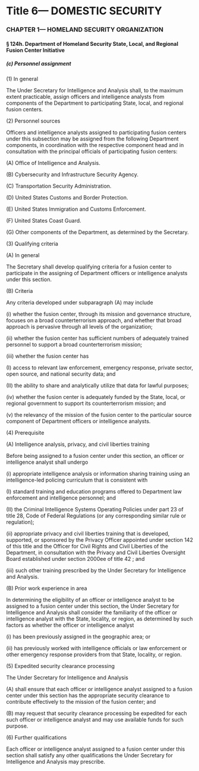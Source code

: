 
# Title 6— DOMESTIC SECURITY
### CHAPTER 1— HOMELAND SECURITY ORGANIZATION
#### § 124h. Department of Homeland Security State, Local, and Regional Fusion Center Initiative
##### (c) Personnel assignment

(1) In general

The Under Secretary for Intelligence and Analysis shall, to the maximum extent practicable, assign officers and intelligence analysts from components of the Department to participating State, local, and regional fusion centers.

(2) Personnel sources

Officers and intelligence analysts assigned to participating fusion centers under this subsection may be assigned from the following Department components, in coordination with the respective component head and in consultation with the principal officials of participating fusion centers:

(A) Office of Intelligence and Analysis.

(B) Cybersecurity and Infrastructure Security Agency.

(C) Transportation Security Administration.

(D) United States Customs and Border Protection.

(E) United States Immigration and Customs Enforcement.

(F) United States Coast Guard.

(G) Other components of the Department, as determined by the Secretary.

(3) Qualifying criteria

(A) In general

The Secretary shall develop qualifying criteria for a fusion center to participate in the assigning of Department officers or intelligence analysts under this section.

(B) Criteria

Any criteria developed under subparagraph (A) may include

(i) whether the fusion center, through its mission and governance structure, focuses on a broad counterterrorism approach, and whether that broad approach is pervasive through all levels of the organization;

(ii) whether the fusion center has sufficient numbers of adequately trained personnel to support a broad counterterrorism mission;

(iii) whether the fusion center has

(I) access to relevant law enforcement, emergency response, private sector, open source, and national security data; and

(II) the ability to share and analytically utilize that data for lawful purposes;

(iv) whether the fusion center is adequately funded by the State, local, or regional government to support its counterterrorism mission; and

(v) the relevancy of the mission of the fusion center to the particular source component of Department officers or intelligence analysts.

(4) Prerequisite

(A) Intelligence analysis, privacy, and civil liberties training

Before being assigned to a fusion center under this section, an officer or intelligence analyst shall undergo

(i) appropriate intelligence analysis or information sharing training using an intelligence-led policing curriculum that is consistent with

(I) standard training and education programs offered to Department law enforcement and intelligence personnel; and

(II) the Criminal Intelligence Systems Operating Policies under part 23 of title 28, Code of Federal Regulations (or any corresponding similar rule or regulation);

(ii) appropriate privacy and civil liberties training that is developed, supported, or sponsored by the Privacy Officer appointed under section 142 of this title and the Officer for Civil Rights and Civil Liberties of the Department, in consultation with the Privacy and Civil Liberties Oversight Board established under section 2000ee of title 42 ; and

(iii) such other training prescribed by the Under Secretary for Intelligence and Analysis.

(B) Prior work experience in area

In determining the eligibility of an officer or intelligence analyst to be assigned to a fusion center under this section, the Under Secretary for Intelligence and Analysis shall consider the familiarity of the officer or intelligence analyst with the State, locality, or region, as determined by such factors as whether the officer or intelligence analyst

(i) has been previously assigned in the geographic area; or

(ii) has previously worked with intelligence officials or law enforcement or other emergency response providers from that State, locality, or region.

(5) Expedited security clearance processing

The Under Secretary for Intelligence and Analysis

(A) shall ensure that each officer or intelligence analyst assigned to a fusion center under this section has the appropriate security clearance to contribute effectively to the mission of the fusion center; and

(B) may request that security clearance processing be expedited for each such officer or intelligence analyst and may use available funds for such purpose.

(6) Further qualifications

Each officer or intelligence analyst assigned to a fusion center under this section shall satisfy any other qualifications the Under Secretary for Intelligence and Analysis may prescribe.
